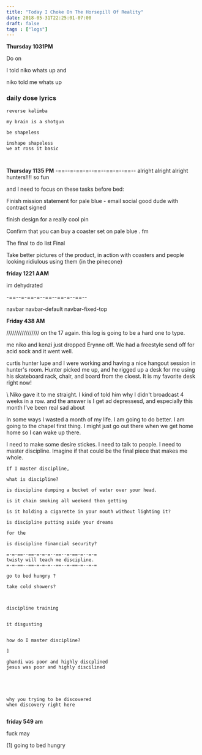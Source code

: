 ```yaml
---
title: "Today I Choke On The Horsepill Of Reality"
date: 2018-05-31T22:25:01-07:00
draft: false
tags : ["logs"]
---
```

**Thursday 1031PM**

Do on





I told niko whats up and

niko told me whats up


### daily dose lyrics
```
reverse kalimba

my brain is a shotgun

be shapeless

inshape shapeless
we at ross it basic



```


**Thursday 1135 PM**
-==--=-==-=--==--==-=--==--
alright alright alright hunters!!!! so fun

and I need to focus on these tasks before bed:

Finish mission statement for pale blue - email social good dude with contract signed

finish design for a really cool pin

Confirm that you can buy a coaster set on pale blue . fm


The final to do list
Final

Take better pictures of the product, in action with coasters and people looking ridiulous using them {in the pinecone}


**friday 1221 AAM**

im dehydrated

-==--=-==-=--==--==-=--==--



navbar navbar-default navbar-fixed-top

**Friday 438 AM**

/////////////////
on the 17 again. this  log is going to be a hard one to type.

me niko and kenzi just dropped Erynne off. We had a freestyle send off for acid sock and it went well.

curtis hunter lupe and I were working and having a nice hangout session in hunter's room. Hunter picked me up, and he rigged up a desk for me using his skateboard rack, chair, and board from the cloest. It is my favorite desk right now!

\\
Niko gave it to me straight. I kind of told him why I didn't broadcast 4 weeks in a row. and the answer is I get ad depressesd, and especially this month I've been real sad about

In some ways I wasted a month of my life. I am going to do better. I am going to the chapel first thing. I might just go out there when we get home home so I can wake up there.

I need to make some desire stickes. I need to talk to people. I need to master discipline. Imagine if that could be the final piece that makes me whole.

```
If I master discipline,

what is discipline?

is discipline dumping a bucket of water over your head.

is it chain smoking all weekend then getting

is it holding a cigarette in your mouth without lighting it?

is discipline putting aside your dreams

for the

is discipline financial security?

=-=-==--==-=-=-=--==--=-==-=--=-=
twisty will teach me discipline.
=-=-==--==-=-=-=--==--=-==-=--=-=

go to bed hungry ?

take cold showers?



discipline training


it disgusting


how do I master discipline?

]

ghandi was poor and highly discplined
jesus was poor and highly discilined





why you trying to be discovered
when discovery right here


```



**friday 549 am**

fuck may


(1) going to bed hungry
